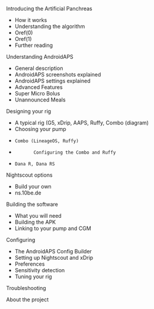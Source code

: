 Introducing the Artificial Panchreas
 *	How it works
 *	Understanding the algorithm
  *	Oref(0) 
  *	Oref(1)
 *	Further reading
	
Understanding AndroidAPS
 *	General description
 *	AndroidAPS screenshots explained
 *	AndroidAPS settings explained
 *	Advanced Features
   * Super Micro Bolus
   * Unannounced Meals
	
Designing your rig
 *	A typical rig (G5, xDrip, AAPS, Ruffy, Combo (diagram)
 *	Choosing your pump
  *		Combo (LineageOS, Ruffy)
   *			Configuring the Combo and Ruffy
  *		Dana R, Dana RS

Nightscout options
 *	Build your own
 *	ns.10be.de
		
Building the software
 * What you will need
 * Building the APK
 * Linking to your pump and CGM

Configuring
 *	The AndroidAPS Config Builder
 *  Setting up Nightscout and xDrip
 *	Preferences
 *	Sensitivity detection
 *	Tuning your rig
 	
Troubleshooting

About the project
